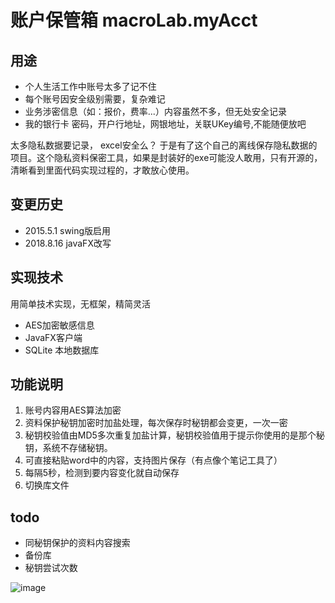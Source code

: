 # 账户保管箱 macroLab.myAcct 

## 用途
- 个人生活工作中账号太多了记不住
- 每个账号因安全级别需要，复杂难记
- 业务涉密信息（如：报价，费率...）内容虽然不多，但无处安全记录
- 我的银行卡 密码，开户行地址，网银地址，关联UKey编号,不能随便放吧

太多隐私数据要记录， excel安全么？
于是有了这个自己的离线保存隐私数据的项目。这个隐私资料保密工具，如果是封装好的exe可能没人敢用，只有开源的，清晰看到里面代码实现过程的，才敢放心使用。

## 变更历史
 * 2015.5.1 swing版启用
 * 2018.8.16 javaFX改写

## 实现技术
 用简单技术实现，无框架，精简灵活
 - AES加密敏感信息
 - JavaFX客户端
 - SQLite 本地数据库

## 功能说明
1. 账号内容用AES算法加密
2. 资料保护秘钥加密时加盐处理，每次保存时秘钥都会变更，一次一密
3. 秘钥校验值由MD5多次重复加盐计算，秘钥校验值用于提示你使用的是那个秘钥，系统不存储秘钥。
4. 可直接粘贴word中的内容，支持图片保存（有点像个笔记工具了）
5. 每隔5秒，检测到要内容变化就自动保存
6. 切换库文件

## todo
- 同秘钥保护的资料内容搜索
- 备份库
- 秘钥尝试次数

![image](https://github.com/hzhlu/myAcct/blob/master/doc/mainFrame1.png)